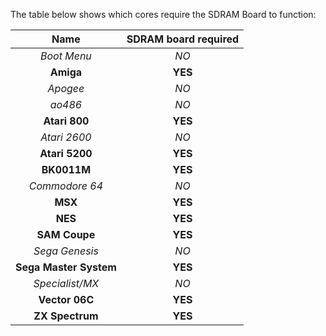 The table below shows which cores require the SDRAM Board to function:

| Name | SDRAM board required |
|:---:|:---:|
| _Boot Menu_ | _NO_ |
| **Amiga** | **YES**|
| _Apogee_ | _NO_|
| _ao486_ | _NO_|
| **Atari 800** | **YES**|
| _Atari 2600_ | _NO_|
| **Atari 5200** | **YES**|
| **BK0011M** | **YES** |
| _Commodore 64_ | _NO_|
| **MSX** | **YES**|
| **NES** | **YES**|
| **SAM Coupe** | **YES**|
| _Sega Genesis_ | _NO_|
| **Sega Master System** | **YES**|
| _Specialist/MX_ | _NO_|
| **Vector 06C** | **YES**|
| **ZX Spectrum** | **YES**|
